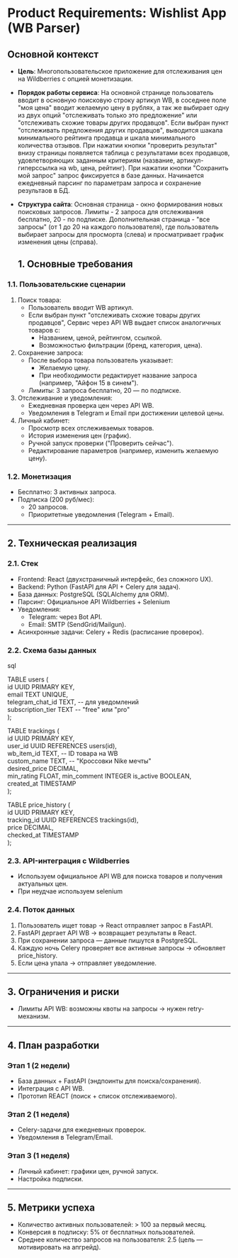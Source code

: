 # Product Requirements: Wishlist App (WB Parser)

## **Основной контекст**
- **Цель**: Многопользовательское приложение для отслеживания цен на Wildberries с опцией монетизации.
- **Порядок работы сервиса**: На основной странице пользователь вводит в основную поисковую  строку артикул WB, в соседнее поле "моя цена" вводит желаемую цену в рублях, а так же выбирает одну из двух опций "отслеживать только это предложение" или "отслеживать схожие товары других продавцов". Если выбран пункт "отслеживать предложения других продавцов", выводится шакала минимального рейтинга продавца и шкала минимального количества отзывов. При нажатии кнопки "проверить результат" внизу страницы появляется таблица с результатами всех продавцов, удовлетворяющих заданным критериям (название, артикул-гиперссылка на wb, цена, рейтинг). При нажатии кнопки "Сохранить мой запрос" запрос фиксируется в базе данных. Начинается ежедневный парсинг по параметрам запроса и сохранение результаов в БД.
- **Структура сайта**: Основная страница - окно формирования новых поисковых запросов. Лимиты - 2 запроса для отслеживания бесплатно, 20 - по подписке. Дополнительная страница - "все запросы" (от 1 до 20 на каждого пользователя), где пользователь выбирает запросы для просморта (слева) и просматривает график изменения цены (справа).

    ## 1. Основные требования  
### 1.1. Пользовательские сценарии  
1. Поиск товара:  
   - Пользователь вводит WB артикул.  
   - Если выбран пункт "отслеживать схожие товары других продавцов", Сервис через API WB выдает список аналогичных товаров с:  
     - Названием, ценой, рейтингом, ссылкой.  
     - Возможностью фильтрации (бренд, категория, цена).  
2. Сохранение запроса:  
   - После выбора товара пользователь указывает:  
     - Желаемую цену.  
     - При необходимости редактирует название запроса (например, "Айфон 15 в синем").  
   - Лимиты: 3 запроса бесплатно, 20 — по подписке.  
3. Отслеживание и уведомления:  
   - Ежедневная проверка цен через API WB.  
   - Уведомления в Telegram и Email при достижении целевой цены.  
4. Личный кабинет:  
   - Просмотр всех отслеживаемых товаров.  
   - История изменения цен (график).  
   - Ручной запуск проверки ("Проверить сейчас").  
   - Редактирование параметров (например, изменить желаемую цену).  

### 1.2. Монетизация  
- Бесплатно: 3 активных запроса.  
- Подписка (200 руб/мес):  
  - 20 запросов.  
  - Приоритетные уведомления (Telegram + Email).  

---

## 2. Техническая реализация  
### 2.1. Стек  
- Frontend: React (двухстраничный интерфейс, без сложного UX).  
- Backend: Python (FastAPI для API + Celery для задач).  
- База данных: PostgreSQL (SQLAlchemy для ORM).  
- Парсинг: Официальное API Wildberries + Selenium 
- Уведомления:  
  - Telegram: через Bot API.  
  - Email: SMTP (SendGrid/Mailgun).  
- Асинхронные задачи: Celery + Redis (расписание проверок).  

### 2.2. Схема базы данных  
sql  

TABLE users (  
  id UUID PRIMARY KEY,  
  email TEXT UNIQUE,  
  telegram_chat_id TEXT,  -- для уведомлений  
  subscription_tier TEXT  -- "free" или "pro"  
);  

TABLE trackings (  
  id UUID PRIMARY KEY,  
  user_id UUID REFERENCES users(id),  
  wb_item_id TEXT,       -- ID товара на WB  
  custom_name TEXT,      -- "Кроссовки Nike мечты"  
  desired_price DECIMAL,  
  min_rating FLOAT,
  min_comment INTEGER
  is_active BOOLEAN,  
  created_at TIMESTAMP  
);  

TABLE price_history (  
  id UUID PRIMARY KEY,  
  tracking_id UUID REFERENCES trackings(id),  
  price DECIMAL,  
  checked_at TIMESTAMP  
);  
  

### 2.3. API-интеграция с Wildberries  
- Используем официальное API WB для поиска товаров и получения актуальных цен.  
- При неудчае используем selenium
  

### 2.4. Поток данных  
1. Пользователь ищет товар → React отправляет запрос в FastAPI.  
2. FastAPI дергает API WB → возвращает результаты в React.  
3. При сохранении запроса — данные пишутся в PostgreSQL.  
4. Каждую ночь Celery проверяет все активные запросы → обновляет price_history.  
5. Если цена упала → отправляет уведомление.  

---

## 3. Ограничения и риски  
- Лимиты API WB: возможны квоты на запросы → нужен retry-механизм.   

---

## 4. План разработки  
### Этап 1 (2 недели)  
- База данных + FastAPI (эндпоинты для поиска/сохранения).  
- Интеграция с API WB.  
- Прототип REACT (поиск + список отслеживаемого).  

### Этап 2 (1 неделя)  
- Celery-задачи для ежедневных проверок.  
- Уведомления в Telegram/Email.  

### Этап 3 (1 неделя)  
- Личный кабинет: графики цен, ручной запуск.  
- Настройка подписки.  

---

## 5. Метрики успеха  
- Количество активных пользователей: > 100 за первый месяц.  
- Конверсия в подписку: 5% от бесплатных пользователей.  
- Среднее количество запросов на пользователя: 2.5 (цель — мотивировать на апгрейд).  